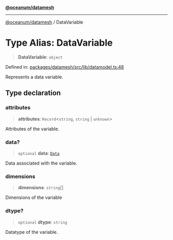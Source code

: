 [**@oceanum/datamesh**](../README.md)

***

[@oceanum/datamesh](../README.md) / DataVariable

# Type Alias: DataVariable

> **DataVariable**: `object`

Defined in: [packages/datamesh/src/lib/datamodel.ts:48](https://github.com/oceanum-io/oceanum-js/blob/4449d4b3fac355094039d4392e96edf8345b7153/packages/datamesh/src/lib/datamodel.ts#L48)

Represents a data variable.

## Type declaration

### attributes

> **attributes**: `Record`\<`string`, `string` \| `unknown`\>

Attributes of the variable.

### data?

> `optional` **data**: [`Data`](Data.md)

Data associated with the variable.

### dimensions

> **dimensions**: `string`[]

Dimensions of the variable

### dtype?

> `optional` **dtype**: `string`

Datatype of the variable.
